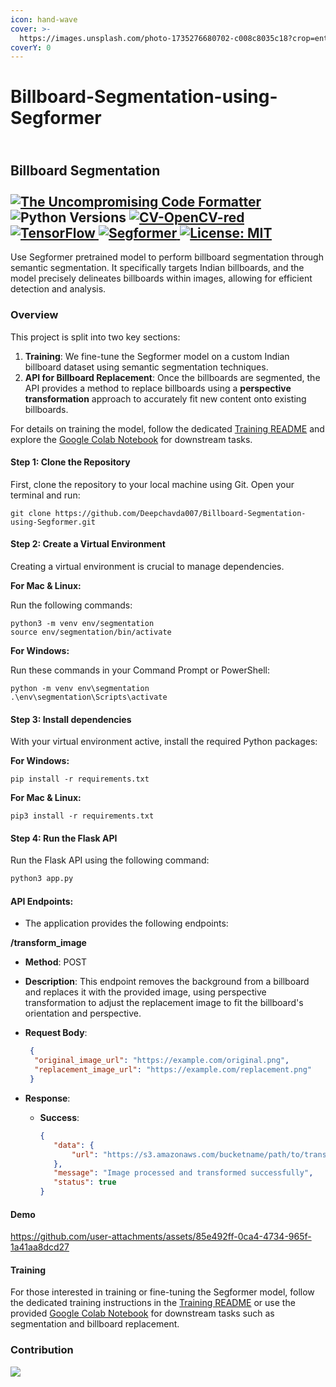 ```yaml
---
icon: hand-wave
cover: >-
  https://images.unsplash.com/photo-1735276680702-c008c8035c18?crop=entropy&cs=srgb&fm=jpg&ixid=M3wxOTcwMjR8MHwxfHJhbmRvbXx8fHx8fHx8fDE3NDA0NTk3OTd8&ixlib=rb-4.0.3&q=85
coverY: 0
---
```


# Billboard-Segmentation-using-Segformer

\
Billboard Segmentation\
\
[![The Uncompromising Code Formatter](https://img.shields.io/badge/code%20style-black-000000.svg) ](https://github.com/psf/black)![Python Versions](https://img.shields.io/badge/python-3.9%20|%203.10-blue) [![CV-OpenCV-red](https://img.shields.io/badge/CV-OpenCV-red) ](https://docs.opencv.org/4.x/index.htm\))[![TensorFlow](https://img.shields.io/badge/DL-TensorFlow-orange) ](https://www.tensorflow.org/)[![Segformer](https://img.shields.io/badge/Semantic%20Segmentation-Segformer-brightgreen) ](https://huggingface.co/docs/transformers/model_doc/segformer)[![License: MIT](https://img.shields.io/badge/License-MIT-blue.svg)](https://opensource.org/licenses/MIT)
---------------------------------------------------------------------------------------------------------------------------------------------------------------------------------------------------------------------------------------------------------------------------------------------------------------------------------------------------------------------------------------------------------------------------------------------------------------------------------------------------------------------------------------------------------------------------------------------------------------------------------------------------------------------------------------

Use Segformer pretrained model to perform billboard segmentation through semantic segmentation. It specifically targets Indian billboards, and the model precisely delineates billboards within images, allowing for efficient detection and analysis.

### Overview

This project is split into two key sections:

1. **Training**: We fine-tune the Segformer model on a custom Indian billboard dataset using semantic segmentation techniques.
2. **API for Billboard Replacement**: Once the billboards are segmented, the API provides a method to replace billboards using a **perspective transformation** approach to accurately fit new content onto existing billboards.

For details on training the model, follow the dedicated [Training README](notebook/) and explore the [Google Colab Notebook](notebook/Billboard_Segmentation.ipynb) for downstream tasks.

#### Step 1: Clone the Repository

First, clone the repository to your local machine using Git. Open your terminal and run:

```
git clone https://github.com/Deepchavda007/Billboard-Segmentation-using-Segformer.git
```

#### Step 2: Create a Virtual Environment

Creating a virtual environment is crucial to manage dependencies.

**For Mac & Linux:**

Run the following commands:

```
python3 -m venv env/segmentation
source env/segmentation/bin/activate
```

**For Windows:**

Run these commands in your Command Prompt or PowerShell:

```
python -m venv env\segmentation
.\env\segmentation\Scripts\activate
```

#### Step 3: Install dependencies

With your virtual environment active, install the required Python packages:

**For Windows:**

```
pip install -r requirements.txt
```

**For Mac & Linux:**

```
pip3 install -r requirements.txt
```

#### Step 4: Run the Flask API

Run the Flask API using the following command:

```bash
python3 app.py
```

#### API Endpoints:

* The application provides the following endpoints:

**/transform\_image**

* **Method**: POST
* **Description**: This endpoint removes the background from a billboard and replaces it with the provided image, using perspective transformation to adjust the replacement image to fit the billboard's orientation and perspective.
*   **Request Body**:

    ```json
     {
      "original_image_url": "https://example.com/original.png",
      "replacement_image_url": "https://example.com/replacement.png"
     }
    ```
* **Response**:
  *   **Success**:

      ```json
      {
         "data": {
             "url": "https://s3.amazonaws.com/bucketname/path/to/transformed_image.png"
         },
         "message": "Image processed and transformed successfully",
         "status": true
      }
      ```

#### Demo

https://github.com/user-attachments/assets/85e492ff-0ca4-4734-965f-1a41aa8dcd27

#### Training

For those interested in training or fine-tuning the Segformer model, follow the dedicated training instructions in the [Training README](notebook/) or use the provided [Google Colab Notebook](notebook/Billboard_Segmentation.ipynb) for downstream tasks such as segmentation and billboard replacement.

### Contribution

[![](https://contrib.rocks/image?repo=Deepchavda007/Billboard-Segmentation-using-Segformer)](https://github.com/Deepchavda007/Billboard-Segmentation-using-Segformer/graphs/contributors)
